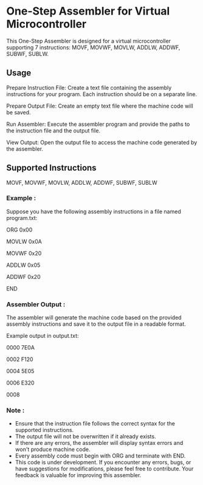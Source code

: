
# One-Step Assembler for Virtual Microcontroller

This One-Step Assembler is designed for a virtual microcontroller supporting 7 instructions: MOVF, MOVWF, MOVLW, ADDLW, ADDWF, SUBWF, SUBLW.

## Usage
Prepare Instruction File: Create a text file containing the assembly instructions for your program. Each instruction should be on a separate line.

Prepare Output File: Create an empty text file where the machine code will be saved.

Run Assembler: Execute the assembler program and provide the paths to the instruction file and the output file.

View Output: Open the output file to access the machine code generated by the assembler.

## Supported Instructions
MOVF, MOVWF, MOVLW, ADDLW, ADDWF, SUBWF, SUBLW

### Example :
Suppose you have the following assembly instructions in a file named program.txt:

ORG 0x00

MOVLW 0x0A

MOVWF 0x20

ADDLW 0x05

ADDWF 0x20

END


### Assembler Output :
The assembler will generate the machine code based on the provided assembly instructions and save it to the output file in a readable format.

Example output in output.txt:

0000		7E0A

0002		F120

0004		5E05

0006		E320

0008		

### Note :

- Ensure that the instruction file follows the correct syntax for the supported instructions.
- The output file will not be overwritten if it already exists.
- If there are any errors, the assembler will display syntax errors and won't produce machine code.
- Every assembly code must begin with ORG and terminate with END.
- This code is under development. If you encounter any errors, bugs, or have suggestions for modifications, please feel free to contribute. Your feedback is valuable for improving this assembler.
